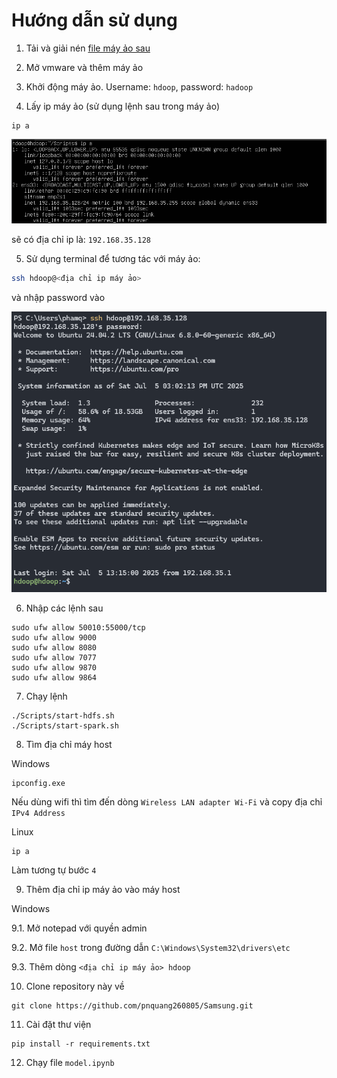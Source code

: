 # Hướng dẫn sử dụng
1. Tải và giải nén <a href="https://drive.google.com/file/d/1YwSKqACWQ_Jk-5ySAiSum99C2iXLdU4x/view?usp=sharing"> file máy ảo sau</a>

2. Mở vmware và thêm máy ảo

3. Khởi động máy ảo. Username: ```hdoop```, password: ```hadoop```

4. Lấy ip máy ảo (sử dụng lệnh sau trong máy ảo)
```
ip a
```
<img src="./image/ip_vm.png">

sẽ có địa chỉ ip là: ```192.168.35.128```

5. Sử dụng terminal để tương tác với máy ảo:
``` bash
ssh hdoop@<địa chỉ ip máy ảo>
```

và nhập password vào

<img src="./image/connect.png">

6. Nhập các lệnh sau
```
sudo ufw allow 50010:55000/tcp
sudo ufw allow 9000
sudo ufw allow 8080
sudo ufw allow 7077
sudo ufw allow 9870
sudo ufw allow 9864
```

7. Chạy lệnh
```
./Scripts/start-hdfs.sh
./Scripts/start-spark.sh
```

8. Tìm địa chỉ máy host

Windows
```
ipconfig.exe
```

Nếu dùng wifi thì tìm đến dòng ```Wireless LAN adapter Wi-Fi``` và copy địa chỉ ```IPv4 Address```

Linux
```
ip a
```

Làm tương tự bước ```4```

9. Thêm địa chỉ ip máy ảo vào máy host

Windows

9.1. Mở notepad với quyền admin

9.2. Mở file ```host``` trong đường dẫn ```C:\Windows\System32\drivers\etc```

9.3. Thêm dòng ```<địa chỉ ip máy ảo> hdoop```


10. Clone repository này về
```
git clone https://github.com/pnquang260805/Samsung.git
```

11. Cài đặt thư viện
```
pip install -r requirements.txt
```

12. Chạy file ```model.ipynb```

